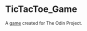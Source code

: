 # TicTacToe_Game

A [game](https://arianagutierrez.github.io/TicTacToe_Game/) created for The Odin Project.
